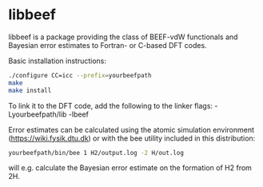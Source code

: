 # libbeef

libbeef is a package providing the class of BEEF-vdW functionals
and Bayesian error estimates to Fortran- or C-based DFT codes.


Basic installation instructions:
```bash
./configure CC=icc --prefix=yourbeefpath
make
make install
```

To link it to the DFT code, add the following to the linker flags:
-Lyourbeefpath/lib -lbeef


Error estimates can be calculated using the atomic simulation environment
(https://wiki.fysik.dtu.dk) or with the bee utility included in this
distribution:
```bash
yourbeefpath/bin/bee 1 H2/output.log -2 H/out.log
```
will e.g. calculate the Bayesian error estimate on the formation of H2
from 2H.
